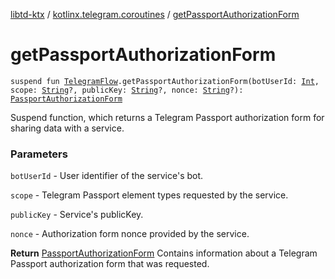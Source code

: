 [libtd-ktx](../index.md) / [kotlinx.telegram.coroutines](index.md) / [getPassportAuthorizationForm](./get-passport-authorization-form.md)

# getPassportAuthorizationForm

`suspend fun `[`TelegramFlow`](../kotlinx.telegram.core/-telegram-flow/index.md)`.getPassportAuthorizationForm(botUserId: `[`Int`](https://kotlinlang.org/api/latest/jvm/stdlib/kotlin/-int/index.html)`, scope: `[`String`](https://kotlinlang.org/api/latest/jvm/stdlib/kotlin/-string/index.html)`?, publicKey: `[`String`](https://kotlinlang.org/api/latest/jvm/stdlib/kotlin/-string/index.html)`?, nonce: `[`String`](https://kotlinlang.org/api/latest/jvm/stdlib/kotlin/-string/index.html)`?): `[`PassportAuthorizationForm`](https://tdlibx.github.io/td/docs/org/drinkless/td/libcore/telegram/TdApi/PassportAuthorizationForm.html)

Suspend function, which returns a Telegram Passport authorization form for sharing data with a
service.

### Parameters

`botUserId` - User identifier of the service's bot.

`scope` - Telegram Passport element types requested by the service.

`publicKey` - Service's publicKey.

`nonce` - Authorization form nonce provided by the service.

**Return**
[PassportAuthorizationForm](https://tdlibx.github.io/td/docs/org/drinkless/td/libcore/telegram/TdApi/PassportAuthorizationForm.html) Contains information about a Telegram Passport authorization
form that was requested.

